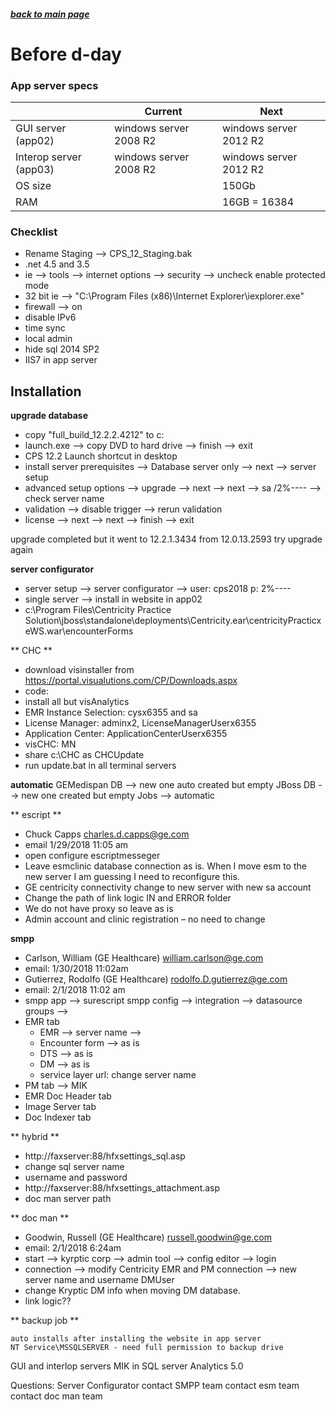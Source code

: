 ##### [back to main page](./upgrade_cps_12_2_2.md)

# Before d-day

### App server specs

|  | Current | Next |
|--|---------|------|
| GUI server (app02) | windows server 2008 R2 | windows server 2012 R2 |
| Interop server (app03) | windows server 2008 R2 | windows server 2012 R2 |
| OS size | | 150Gb |
| RAM | | 16GB = 16384 |

### Checklist

* Rename Staging --> CPS_12_Staging.bak
* .net 4.5 and 3.5
* ie --> tools --> internet options --> security --> uncheck enable protected mode
* 32 bit ie --> "C:\Program Files (x86)\Internet Explorer\iexplorer.exe"
* firewall --> on
* disable IPv6
* time sync
* local admin
* hide sql 2014 SP2
* IIS7 in app server


## Installation

**upgrade database**
 * copy "full_build_12.2.2.4212" to c:
 * launch.exe --> copy DVD to hard drive --> finish --> exit
 * CPS 12.2 Launch shortcut in desktop
 * install server prerequisites --> Database server only --> next --> server setup
 * advanced setup options --> upgrade --> next --> next --> sa /2%---- --> check server name
 * validation --> disable trigger --> rerun validation
 * license --> next --> next --> finish --> exit
  
 upgrade completed but it went to 12.2.1.3434 from 12.0.13.2593
 try upgrade again
 
**server configurator**
 * server setup --> server configurator --> user: cps2018 p: 2%----
 * single server --> install in website in app02
 * c:\Program Files\Centricity Practice Solution\jboss\standalone\deployments\Centricity.ear\centricityPracticxeWS.war\encounterForms

** CHC **
 * download visinstaller from https://portal.visualutions.com/CP/Downloads.aspx 
 * code: 
 * install all but visAnalytics
 * EMR Instance Selection: cysx6355 and sa
 * License Manager: adminx2, LicenseManagerUserx6355 
 * Application Center: ApplicationCenterUserx6355
 * visCHC: MN
 * share c:\CHC as CHCUpdate
 * run update.bat in all terminal servers
 
**automatic**
GEMedispan DB --> new one auto created but empty
JBoss DB --> new one created but empty
Jobs --> automatic

** escript **
 * Chuck Capps <charles.d.capps@ge.com>
 * email 1/29/2018 11:05 am
 * open configure escriptmesseger 
 * Leave esmclinic database connection as is. When I move esm to the new server I am guessing I need to reconfigure this.
 * GE centricity connectivity change to new server with new sa account
 * Change the path of link logic IN and ERROR  folder
 * We do not have proxy so leave as is
 * Admin account and clinic registration – no need to change

**smpp**
 * Carlson, William (GE Healthcare) <william.carlson@ge.com>
 * email: 1/30/2018 11:02am
 * Gutierrez, Rodolfo (GE Healthcare) <rodolfo.D.gutierrez@ge.com>
 * email: 2/1/2018 11:02 am
 * smpp app --> surescript smpp config --> integration --> datasource groups --> 
 * EMR tab 
   * EMR --> server name --> 
   * Encounter form --> as is
   * DTS --> as is
   * DM --> as is
   * service layer url: change server name
 * PM tab --> MIK
 * EMR Doc Header tab
 * Image Server tab
 * Doc Indexer tab
 
** hybrid **
 * http://faxserver:88/hfxsettings_sql.asp
 * change sql server name
 * username and password
 * http://faxserver:88/hfxsettings_attachment.asp
 * doc man server path
 
** doc man **
 * Goodwin, Russell (GE Healthcare) <russell.goodwin@ge.com> 
 * email: 2/1/2018 6:24am
 * start --> kyrptic corp --> admin tool --> config editor --> login
 * connection --> modify Centricity EMR and PM connection --> new server name and username DMUser
 * change Kryptic DM info when moving DM database.
 * link logic??
 
** backup job **
```
auto installs after installing the website in app server
NT Service\MSSQLSERVER - need full permission to backup drive
```

GUI and interlop servers 
MIK in SQL server
Analytics 5.0
 
Questions: 
Server Configurator	
contact SMPP team
contact esm team
contact doc man team




